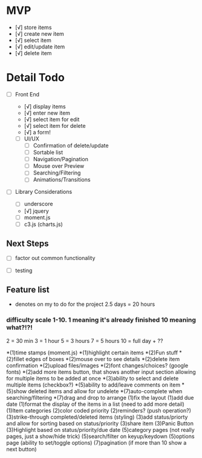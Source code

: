 # MVP
- [√] store items
 - [√] create new item
 - [√] select item
 - [√] edit/update item
 - [√] delete item


 # Detail Todo
 - [ ] Front End
   - [√] display items
   - [√] enter new item
   - [√] select item for edit
   - [√] select item for delete
   - [√] a form!

   - [ ] UI/UX
     - [ ] Confirmation of delete/update
     - [ ] Sortable list
     - [ ] Navigation/Pagination
     - [ ] Mouse over Preview
     - [ ] Searching/Filtering
     - [ ] Animations/Transitions

  - [ ] Library Considerations
    - [ ] underscore
    - [√] jquery
    - [ ] moment.js
    - [ ] c3.js (charts.js)

 ## Next Steps

  - [ ] factor out common functionality
  - [ ] testing


  ## Feature list
  * denotes on my to do for the project
  2.5 days = 20 hours

  ### difficulty scale 1-10. 1 meaning it's already finished 10 meaning what?!?!
  2 = 30 min
  3 = 1 hour
  5 = 3 hours
  7 = 5 hours
  10 = full day + ??

  
  *(1)time stamps (moment.js)
  *(1)highlight certain items
  *(2)Fun stuff
  *(2)fillet edges of boxes
  *(2)mouse over to see details
  *(2)delete item confirmation
  *(2)upload files/images
  *(2)font changes/choices? (google fonts)
  *(2)add more items button, that shows another input section allowing for multiple items to be added at once
  *(3)ability to select and delete multiple items (checkbox?)
  *(5)ability to add/leave comments on item
  *(5)show deleted items and allow for undelete
  *(7)auto-complete when searching/filtering
  *(7)drag and drop to arrange
  (1)fix the layout
  (1)add due date
  (1)format the display of the items in a list (need to add more detail)
  (1)Item categories
  (2)color coded priority
  (2)reminders? (push operation?)
  (3)strike-through completed/deleted items (styling)
  (3)add status/priorty and allow for sorting based on status/priority
  (3)share item
  (3)Panic Button
  (3)Highlight based on status/priority/due date
  (5)category pages (not really pages, just a show/hide trick)
  (5)search/filter on keyup/keydown
  (5)options page (ability to set/toggle options)
  (7)pagination (if more than 10 show a next button)
  








